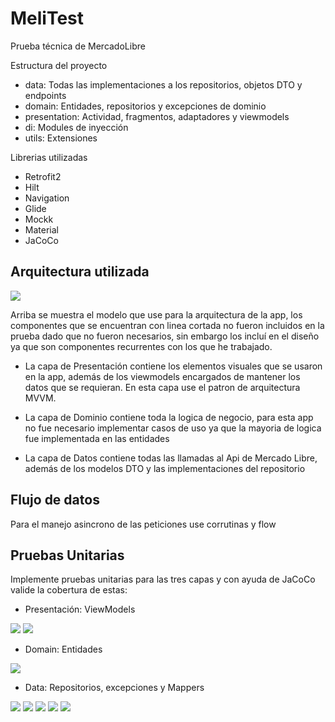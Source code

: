 # MeliTest

Prueba técnica de MercadoLibre

Estructura del proyecto

- data: Todas las implementaciones a los repositorios, objetos DTO y endpoints
- domain: Entidades, repositorios y excepciones de dominio
- presentation: Actividad, fragmentos, adaptadores y viewmodels
- di: Modules de inyección
- utils: Extensiones

Librerias utilizadas

- Retrofit2
- Hilt
- Navigation
- Glide
- Mockk
- Material
- JaCoCo

## Arquitectura utilizada

<img src="https://github.com/jufarangoma/CropBitmapFromShape/blob/master/arch.png"/>

Arriba se muestra el modelo que use para la arquitectura de la app, los componentes que se
encuentran con linea cortada no fueron incluidos en la prueba dado que no fueron necesarios, sin
embargo los incluí en el diseño ya que son componentes recurrentes con los que he trabajado.

- La capa de Presentación contiene los elementos visuales que se usaron en la app, además de los
  viewmodels
  encargados de mantener los datos que se requieran. En esta capa use el patron de arquitectura
  MVVM.

- La capa de Dominio contiene toda la logica de negocio, para esta app no fue necesario implementar
  casos de uso ya que la mayoria de logica fue implementada en las entidades

- La capa de Datos contiene todas las llamadas al Api de Mercado Libre, además de los modelos DTO y
  las implementaciones del repositorio

## Flujo de datos

Para el manejo asincrono de las peticiones use corrutinas y flow

## Pruebas Unitarias

Implemente pruebas unitarias para las tres capas y con ayuda de JaCoCo valide la cobertura de estas:

- Presentación: ViewModels

<img src="https://github.com/jufarangoma/CropBitmapFromShape/blob/master/jacoco1.png" />
<img src="https://github.com/jufarangoma/CropBitmapFromShape/blob/master/jacoco2.png" />

- Domain: Entidades

<img src="https://github.com/jufarangoma/CropBitmapFromShape/blob/master/jacoco3.png"/>

- Data: Repositorios, excepciones y Mappers

<img src="https://github.com/jufarangoma/CropBitmapFromShape/blob/master/jacoco4.png"/>
<img src="https://github.com/jufarangoma/CropBitmapFromShape/blob/master/jacoco5.png"/>
<img src="https://github.com/jufarangoma/CropBitmapFromShape/blob/master/jacoco6.png"/>
<img src="https://github.com/jufarangoma/CropBitmapFromShape/blob/master/jacoco7.png"/>
<img src="https://github.com/jufarangoma/CropBitmapFromShape/blob/master/jacoco8.png"/>

